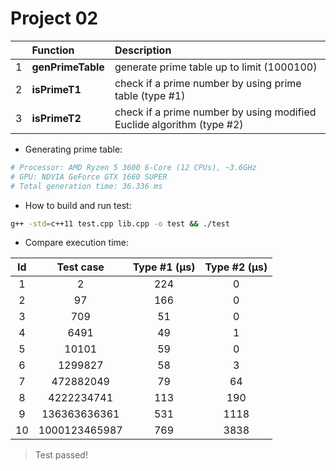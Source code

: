 # Project 02

||Function|Description|
| :---: | :--- | :--- |
|1|**genPrimeTable**|generate prime table up to limit (1000100)|
|2|**isPrimeT1**|check if a prime number by using prime table (type #1)|
|3|**isPrimeT2**|check if a prime number by using modified Euclide algorithm (type #2)|
+ Generating prime table:
```py
# Processor: AMD Ryzen 5 3600 6-Core (12 CPUs), ~3.6GHz
# GPU: NDVIA GeForce GTX 1660 SUPER
# Total generation time: 36.336 ms
```
+ How to build and run test:
```sh
g++ -std=c++11 test.cpp lib.cpp -o test && ./test
```
+ Compare execution time:

|Id|Test case|Type #1 (μs)|Type #2 (μs)|
| :---: | :---: | :---: | :---: |
|1|2|224|0|
|2|97|166|0|
|3|709|51|0|
|4|6491|49|1|
|5|10101|59|0|
|6|1299827|58|3|
|7|472882049|79|64|
|8|4222234741|113|190|
|9|136363636361|531|1118|
|10|1000123465987|769|3838|
> Test passed!